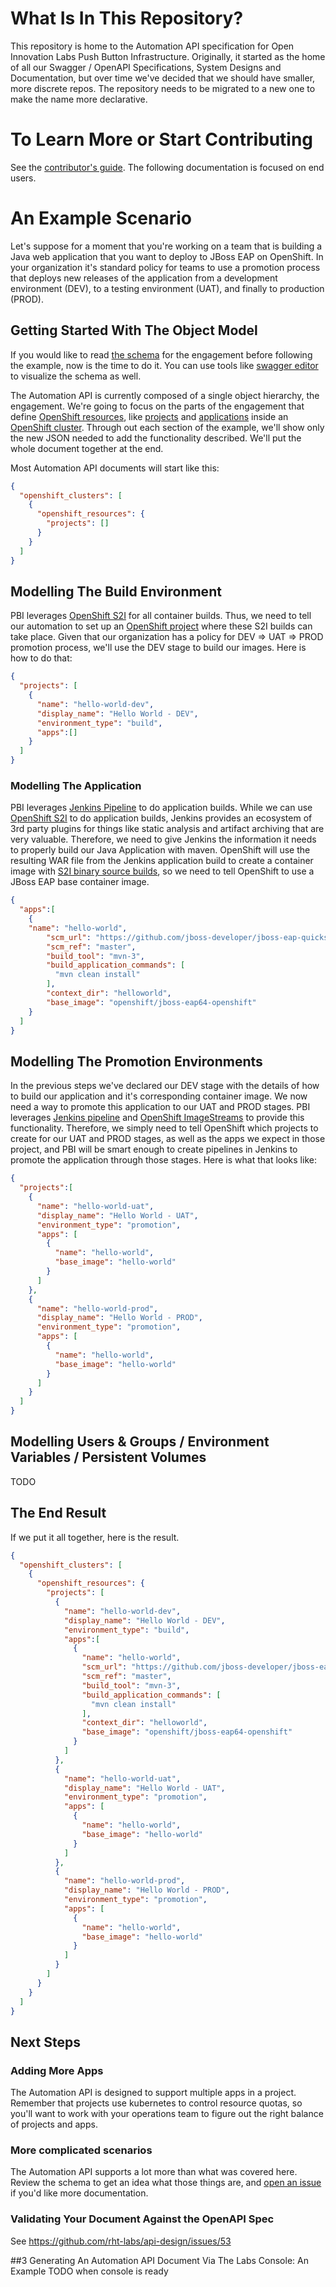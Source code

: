 # What Is In This Repository?
This repository is home to the Automation API specification for Open Innovation Labs Push Button Infrastructure. Originally, it started as the home of all our Swagger / OpenAPI Specifications, System Designs and Documentation, but over time we've decided that we should have smaller, more discrete repos. The repository needs to be migrated to a new one to make the name more declarative.

# To Learn More or Start Contributing
See the [contributor's guide](CONTRIBUTING.md). The following documentation is focused on end users.

# An Example Scenario

Let's suppose for a moment that you're working on a team that is building a Java web application that you want to deploy to JBoss EAP on OpenShift. In your organization it's standard policy for teams to use a promotion process that deploys new releases of the application from a development environment (DEV), to a testing environment (UAT), and finally to production (PROD). 

## Getting Started With The Object Model

If you would like to read [the schema](swagger.yaml) for the engagement before following the example, now is the time to do it. You can use tools like [swagger editor](http://editor.swagger.io/) to visualize the schema as well. 

The Automation API is currently composed of a single object hierarchy, the engagement. We're going to focus on the parts of the engagement that define [OpenShift resources](https://docs.openshift.com/container-platform/3.3/rest_api/index.html#rest-api-index), like [projects](https://docs.openshift.com/container-platform/3.3/architecture/core_concepts/projects_and_users.html#projects) and [applications](https://docs.openshift.com/container-platform/3.3/dev_guide/application_lifecycle.html) inside an [OpenShift cluster](https://docs.openshift.com/container-platform/3.3/architecture/index.html). Through out each section of the example, we'll show only the new JSON needed to add the functionality described. We'll put the whole document together at the end.

Most Automation API documents will start like this:

```json
{
  "openshift_clusters": [
    {
      "openshift_resources": {    
        "projects": []
      }
    }
  ]
}
```

## Modelling The Build Environment

PBI leverages [OpenShift S2I](https://docs.openshift.com/container-platform/3.3/architecture/core_concepts/builds_and_image_streams.html#source-build) for all container builds. Thus, we need to tell our automation to set up an [OpenShift project](https://docs.openshift.com/container-platform/3.3/architecture/core_concepts/projects_and_users.html#projects) where these S2I builds can take place. Given that our organization has a policy for DEV => UAT => PROD promotion process, we'll use the DEV stage to build our images. Here is how to do that:

```json
{
  "projects": [
    {
      "name": "hello-world-dev",
      "display_name": "Hello World - DEV",
      "environment_type": "build",
      "apps":[]
    }
  ]
}
```

### Modelling The Application

PBI leverages [Jenkins Pipeline](https://go.cloudbees.com/docs/cloudbees-documentation/cookbook/book.html#_continuous_delivery_with_jenkins_pipeline) to do application builds. While we can use [OpenShift S2I](https://docs.openshift.com/container-platform/3.3/dev_guide/builds.html#source-code) to do application builds, Jenkins provides an ecosystem of 3rd party plugins for things like static analysis and artifact archiving that are very valuable. Therefore, we need to give Jenkins the information it needs to properly build our Java Application with maven. OpenShift will use the resulting WAR file from the Jenkins application build to create a container image with [S2I binary source builds](https://docs.openshift.com/container-platform/3.3/dev_guide/builds.html#binary-source), so we need to tell OpenShift to use a JBoss EAP base container image.

```json
{
  "apps":[
    {
    "name": "hello-world",
        "scm_url": "https://github.com/jboss-developer/jboss-eap-quickstarts.git",
        "scm_ref": "master",
        "build_tool": "mvn-3",
        "build_application_commands": [
          "mvn clean install"
        ],
        "context_dir": "helloworld",
        "base_image": "openshift/jboss-eap64-openshift"
    }
  ]
}
```

## Modelling The Promotion Environments

In the previous steps we've declared our DEV stage with the details of how to build our application and it's corresponding container image. We now need a way to promote this application to our UAT and PROD stages. PBI leverages [Jenkins pipeline](https://go.cloudbees.com/docs/cloudbees-documentation/cookbook/book.html#_continuous_delivery_with_jenkins_pipeline) and [OpenShift ImageStreams](https://docs.openshift.com/container-platform/3.3/architecture/core_concepts/builds_and_image_streams.html#image-streams) to provide this functionality. Therefore, we simply need to tell OpenShift which projects to create for our UAT and PROD stages, as well as the apps we expect in those project, and PBI will be smart enough to create pipelines in Jenkins to promote the application through those stages. Here is what that looks like:

```json
{
  "projects":[
    {
      "name": "hello-world-uat",
      "display_name": "Hello World - UAT",
      "environment_type": "promotion",
      "apps": [
        {
          "name": "hello-world",
          "base_image": "hello-world"
        }
      ] 
    },
    {
      "name": "hello-world-prod",
      "display_name": "Hello World - PROD",
      "environment_type": "promotion",
      "apps": [
        {
          "name": "hello-world",
          "base_image": "hello-world"
        }
      ] 
    }
  ]
}
```


## Modelling Users & Groups / Environment Variables / Persistent Volumes
 
TODO

## The End Result

If we put it all together, here is the result. 

```json
{
  "openshift_clusters": [
    {
      "openshift_resources": {    
        "projects": [
          {
            "name": "hello-world-dev",
            "display_name": "Hello World - DEV",
            "environment_type": "build",
            "apps":[
              {
                "name": "hello-world",
                "scm_url": "https://github.com/jboss-developer/jboss-eap-quickstarts.git",
                "scm_ref": "master",
                "build_tool": "mvn-3",
                "build_application_commands": [
                  "mvn clean install"
                ],
                "context_dir": "helloworld",
                "base_image": "openshift/jboss-eap64-openshift"
              }
            ]
          },
          {
            "name": "hello-world-uat",
            "display_name": "Hello World - UAT",
            "environment_type": "promotion",
            "apps": [
              {
                "name": "hello-world",
                "base_image": "hello-world"
              }
            ] 
          },
          {
            "name": "hello-world-prod",
            "display_name": "Hello World - PROD",
            "environment_type": "promotion",
            "apps": [
              {
                "name": "hello-world",
                "base_image": "hello-world"
              }
            ] 
          }
        ]
      }
    }
  ]
}
```

## Next Steps

### Adding More Apps

The Automation API is designed to support multiple apps in a project. Remember that projects use kubernetes to control resource quotas, so you'll want to work with your operations team to figure out the right balance of projects and apps.

### More complicated scenarios

The Automation API supports a lot more than what was covered here. Review the schema to get an idea what those things are, and [open an issue](https://github.com/rht-labs/api-design/issues/new) if you'd like more documentation.

### Validating Your Document Against the OpenAPI Spec
See https://github.com/rht-labs/api-design/issues/53

##3 Generating An Automation API Document Via The Labs Console: An Example
TODO when console is ready